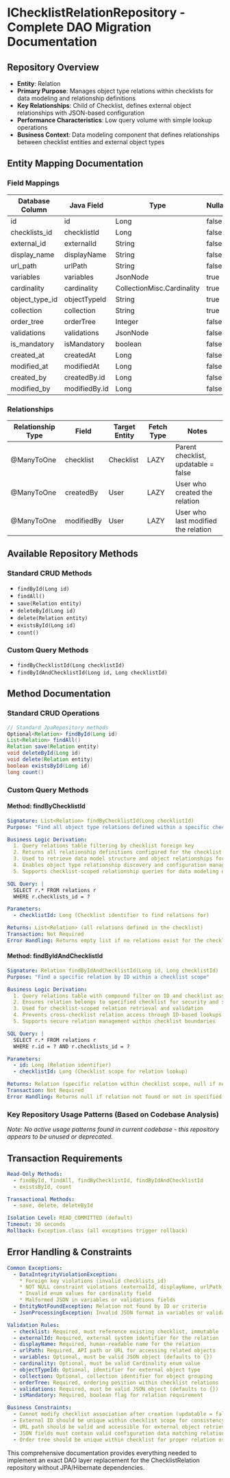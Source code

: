 # IChecklistRelationRepository - Complete DAO Migration Documentation

## Repository Overview
- **Entity**: Relation
- **Primary Purpose**: Manages object type relations within checklists for data modeling and relationship definitions
- **Key Relationships**: Child of Checklist, defines external object relationships with JSON-based configuration
- **Performance Characteristics**: Low query volume with simple lookup operations
- **Business Context**: Data modeling component that defines relationships between checklist entities and external object types

## Entity Mapping Documentation

### Field Mappings

| Database Column | Java Field | Type | Nullable | Default |
|---|---|---|---|---|
| id | id | Long | false | auto-generated |
| checklists_id | checklistId | Long | false | null |
| external_id | externalId | String | false | null |
| display_name | displayName | String | false | null |
| url_path | urlPath | String | false | null |
| variables | variables | JsonNode | true | {} |
| cardinality | cardinality | CollectionMisc.Cardinality | true | null |
| object_type_id | objectTypeId | String | true | null |
| collection | collection | String | true | null |
| order_tree | orderTree | Integer | false | null |
| validations | validations | JsonNode | false | {} |
| is_mandatory | isMandatory | boolean | false | false |
| created_at | createdAt | Long | false | current_timestamp |
| modified_at | modifiedAt | Long | false | current_timestamp |
| created_by | createdBy.id | Long | false | null |
| modified_by | modifiedBy.id | Long | false | null |

### Relationships

| Relationship Type | Field | Target Entity | Fetch Type | Notes |
|---|---|---|---|---|
| @ManyToOne | checklist | Checklist | LAZY | Parent checklist, updatable = false |
| @ManyToOne | createdBy | User | LAZY | User who created the relation |
| @ManyToOne | modifiedBy | User | LAZY | User who last modified the relation |

## Available Repository Methods

### Standard CRUD Methods
- `findById(Long id)`
- `findAll()`
- `save(Relation entity)`
- `deleteById(Long id)`
- `delete(Relation entity)`
- `existsById(Long id)`
- `count()`

### Custom Query Methods
- `findByChecklistId(Long checklistId)`
- `findByIdAndChecklistId(Long id, Long checklistId)`

## Method Documentation

### Standard CRUD Operations
```java
// Standard JpaRepository methods
Optional<Relation> findById(Long id)
List<Relation> findAll()
Relation save(Relation entity)
void deleteById(Long id)
void delete(Relation entity)
boolean existsById(Long id)
long count()
```

### Custom Query Methods

#### Method: findByChecklistId
```yaml
Signature: List<Relation> findByChecklistId(Long checklistId)
Purpose: "Find all object type relations defined within a specific checklist"

Business Logic Derivation:
  1. Query relations table filtering by checklist foreign key
  2. Returns all relationship definitions configured for the checklist
  3. Used to retrieve data model structure and object relationships for checklist context
  4. Enables object type relationship discovery and configuration management
  5. Supports checklist-scoped relationship queries for data modeling operations

SQL Query: |
  SELECT r.* FROM relations r 
  WHERE r.checklists_id = ?

Parameters:
  - checklistId: Long (Checklist identifier to find relations for)

Returns: List<Relation> (all relations defined in the checklist)
Transaction: Not Required
Error Handling: Returns empty list if no relations exist for the checklist
```

#### Method: findByIdAndChecklistId
```yaml
Signature: Relation findByIdAndChecklistId(Long id, Long checklistId)
Purpose: "Find a specific relation by ID within a checklist scope"

Business Logic Derivation:
  1. Query relations table with compound filter on ID and checklist association
  2. Ensures relation belongs to specified checklist for security and scoping
  3. Used for checklist-scoped relation retrieval and validation
  4. Prevents cross-checklist relation access through ID-based lookups
  5. Supports secure relation management within checklist boundaries

SQL Query: |
  SELECT r.* FROM relations r 
  WHERE r.id = ? AND r.checklists_id = ?

Parameters:
  - id: Long (Relation identifier)
  - checklistId: Long (Checklist scope for relation lookup)

Returns: Relation (specific relation within checklist scope, null if not found)
Transaction: Not Required
Error Handling: Returns null if relation not found or not in specified checklist
```

### Key Repository Usage Patterns (Based on Codebase Analysis)

*Note: No active usage patterns found in current codebase - this repository appears to be unused or deprecated.*

## Transaction Requirements
```yaml
Read-Only Methods: 
  - findById, findAll, findByChecklistId, findByIdAndChecklistId
  - existsById, count

Transactional Methods:
  - save, delete, deleteById

Isolation Level: READ_COMMITTED (default)
Timeout: 30 seconds
Rollback: Exception.class (all exceptions trigger rollback)
```

## Error Handling & Constraints
```yaml
Common Exceptions:
  - DataIntegrityViolationException: 
    * Foreign key violations (invalid checklists_id)
    * NOT NULL constraint violations (externalId, displayName, urlPath, orderTree)
    * Invalid enum values for cardinality field
    * Malformed JSON in variables or validations fields
  - EntityNotFoundException: Relation not found by ID or criteria
  - JsonProcessingException: Invalid JSON format in variables or validations fields

Validation Rules:
  - checklist: Required, must reference existing checklist, immutable (updatable = false)
  - externalId: Required, external system identifier for the relation
  - displayName: Required, human-readable name for the relation
  - urlPath: Required, API path or URL for accessing related objects
  - variables: Optional, must be valid JSON object (defaults to {})
  - cardinality: Optional, must be valid Cardinality enum value
  - objectTypeId: Optional, identifier for external object type
  - collection: Optional, collection identifier for object grouping
  - orderTree: Required, ordering position within checklist relations
  - validations: Required, must be valid JSON object (defaults to {})
  - isMandatory: Required, boolean flag for relation requirement

Business Constraints:
  - Cannot modify checklist association after creation (updatable = false)
  - External ID should be unique within checklist scope for consistency
  - URL path should be valid and accessible for external object retrieval
  - JSON fields must contain valid configuration data matching relation requirements
  - Order tree should be unique within checklist for proper relation ordering
```

This comprehensive documentation provides everything needed to implement an exact DAO layer replacement for the ChecklistRelation repository without JPA/Hibernate dependencies.
